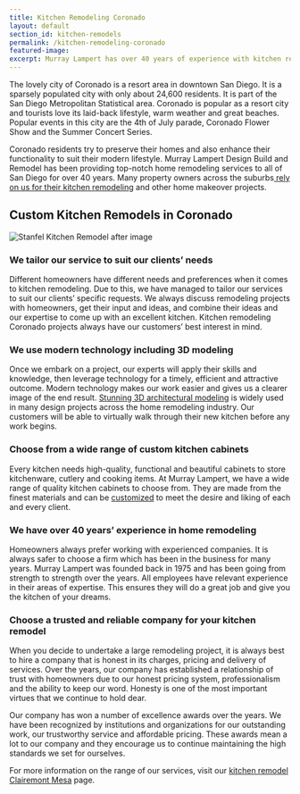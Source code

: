 ```yaml
---
title: Kitchen Remodeling Coronado
layout: default
section_id: kitchen-remodels
permalink: /kitchen-remodeling-coronado
featured-image:
excerpt: Murray Lampert has over 40 years of experience with kitchen remodeling in Coronado, San Diego. Take your Coronado kitchen remodel to the next level with us.
---
```


The lovely city of Coronado is a resort area in downtown San Diego. It is a sparsely populated city with only about 24,600 residents. It is part of the San Diego Metropolitan Statistical area. Coronado is popular as a resort city and tourists love its laid-back lifestyle, warm weather and great beaches. Popular events in this city are the 4th of July parade, Coronado Flower Show and the Summer Concert Series.

Coronado residents try to preserve their homes and also enhance their functionality to suit their modern lifestyle. Murray Lampert Design Build and Remodel has been providing top-notch home remodeling services to all of San Diego for over 40 years. Many property owners across the suburbs<a href="http://murraylampert.com/san-diego-kitchen-remodeling-services/"> rely on us for their kitchen remodeling</a> and other home makeover projects.

## Custom Kitchen Remodels in Coronado

![Stanfel Kitchen Remodel after image](/uploads/stanfel-kitchen-after.jpg)

### We tailor our service to suit our clients’ needs

Different homeowners have different needs and preferences when it comes to kitchen remodeling. Due to this, we have managed to tailor our services to suit our clients’ specific requests. We always discuss remodeling projects with homeowners, get their input and ideas, and combine their ideas and our expertise to come up with an excellent kitchen. Kitchen remodeling Coronado projects always have our customers’ best interest in mind.

### We use modern technology including 3D modeling

Once we embark on a project, our experts will apply their skills and knowledge, then leverage technology for a timely, efficient and attractive outcome. Modern technology makes our work easier and gives us a clearer image of the end result. <a href="http://murraylampert.com/3d-architectural-rendering-services/">Stunning 3D architectural modeling</a> is widely used in many design projects across the home remodeling industry. Our customers will be able to virtually walk through their new kitchen before any work begins.

### Choose from a wide range of custom kitchen cabinets

Every kitchen needs high-quality, functional and beautiful cabinets to store kitchenware, cutlery and cooking items. At Murray Lampert, we have a wide range of quality kitchen cabinets to choose from. They are made from the finest materials and can be <a href="http://murraylampert.com/san-diego-custom-cabinet-construction-services/">customized</a> to meet the desire and liking of each and every client.

### We have over 40 years’ experience in home remodeling

Homeowners always prefer working with experienced companies. It is always safer to choose a firm which has been in the business for many years. Murray Lampert was founded back in 1975 and has been going from strength to strength over the years. All employees have relevant experience in their areas of expertise. This ensures they will do a great job and give you the kitchen of your dreams.

### Choose a trusted and reliable company for your kitchen remodel

When you decide to undertake a large remodeling project, it is always best to hire a company that is honest in its charges, pricing and delivery of services. Over the years, our company has established a relationship of trust with homeowners due to our honest pricing system, professionalism and the ability to keep our word. Honesty is one of the most important virtues that we continue to hold dear.

Our company has won a number of excellence awards over the years. We have been recognized by institutions and organizations for our outstanding work, our trustworthy service and affordable pricing. These awards mean a lot to our company and they encourage us to continue maintaining the high standards we set for ourselves.

For more information on the range of our services, visit our <a href="http://murraylampert.com/kitchen-remodel-clairemont-mesa">kitchen remodel Clairemont Mesa</a> page.
